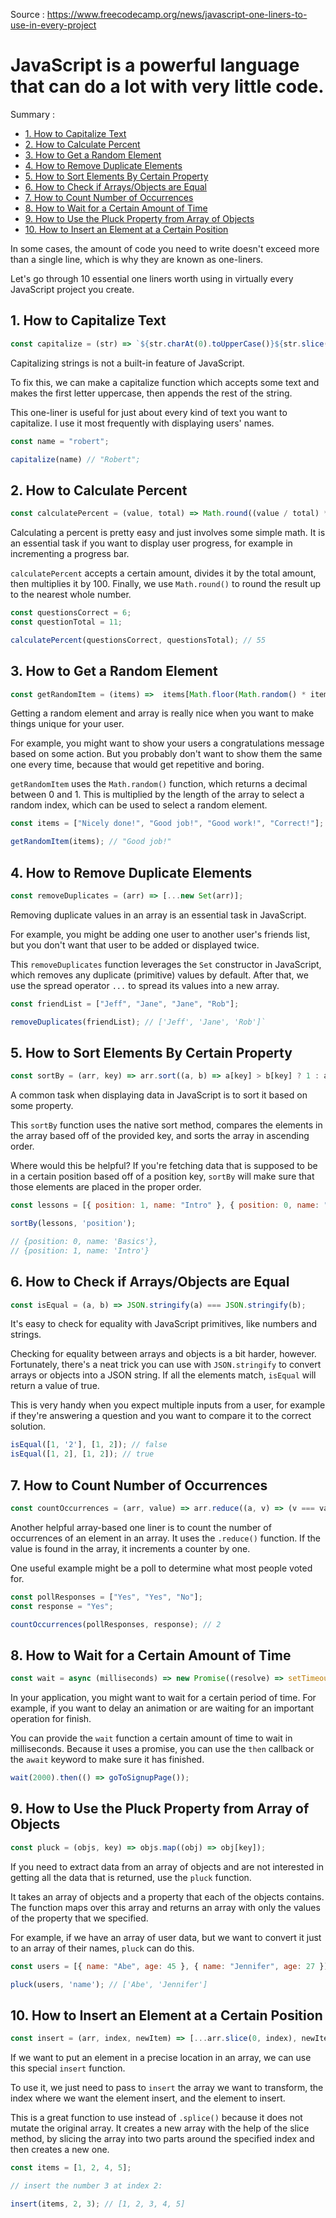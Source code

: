 Source : https://www.freecodecamp.org/news/javascript-one-liners-to-use-in-every-project

# JavaScript is a powerful language that can do a lot with very little code.

Summary :
* [1. How to Capitalize Text](#1-how-to-capitalize-text)
* [2. How to Calculate Percent](#2-how-to-calculate-percent)
* [3. How to Get a Random Element](#3-how-to-get-a-random-element)
* [4. How to Remove Duplicate Elements](#4-how-to-remove-duplicate-elements)
* [5. How to Sort Elements By Certain Property](#5-how-to-sort-elements-by-certain-property)
* [6. How to Check if Arrays/Objects are Equal](#6-how-to-check-if-arraysobjects-are-equal)
* [7. How to Count Number of Occurrences](#7-how-to-count-number-of-occurrences)
* [8. How to Wait for a Certain Amount of Time](#8-how-to-wait-for-a-certain-amount-of-time)
* [9. How to Use the Pluck Property from Array of Objects](#9-how-to-use-the-pluck-property-from-array-of-objects)
* [10. How to Insert an Element at a Certain Position](#10-how-to-insert-an-element-at-a-certain-position)


In some cases, the amount of code you need to write doesn't exceed more than a single line, which is why they are known as one-liners.

Let's go through 10 essential one liners worth using in virtually every JavaScript project you create.

## 1. How to Capitalize Text
```js
const capitalize = (str) => `${str.charAt(0).toUpperCase()}${str.slice(1)}`;
```
Capitalizing strings is not a built-in feature of JavaScript.

To fix this, we can make a capitalize function which accepts some text and makes the first letter uppercase, then appends the rest of the string.

This one-liner is useful for just about every kind of text you want to capitalize. I use it most frequently with displaying users' names.

```js
const name = "robert";

capitalize(name) // "Robert";
```

## 2. How to Calculate Percent

```js
const calculatePercent = (value, total) => Math.round((value / total) * 100)
```
Calculating a percent is pretty easy and just involves some simple math. It is an essential task if you want to display user progress, for example in incrementing a progress bar.

`calculatePercent` accepts a certain amount, divides it by the total amount, then multiplies it by 100. Finally, we use `Math.round()` to round the result up to the nearest whole number.
```js
const questionsCorrect = 6;
const questionTotal = 11;

calculatePercent(questionsCorrect, questionsTotal); // 55
```

## 3. How to Get a Random Element

```js
const getRandomItem = (items) =>  items[Math.floor(Math.random() * items.length)];
```
Getting a random element and array is really nice when you want to make things unique for your user.

For example, you might want to show your users a congratulations message based on some action. But you probably don't want to show them the same one every time, because that would get repetitive and boring.

`getRandomItem` uses the `Math.random()` function, which returns a decimal between 0 and 1. This is multiplied by the length of the array to select a random index, which can be used to select a random element.

```js
const items = ["Nicely done!", "Good job!", "Good work!", "Correct!"];

getRandomItem(items); // "Good job!"
```

## 4. How to Remove Duplicate Elements

```js
const removeDuplicates = (arr) => [...new Set(arr)];
```

Removing duplicate values in an array is an essential task in JavaScript.

For example, you might be adding one user to another user's friends list, but you don't want that user to be added or displayed twice.

This `removeDuplicates` function leverages the `Set` constructor in JavaScript, which removes any duplicate (primitive) values by default. After that, we use the spread operator `...` to spread its values into a new array.

```js
const friendList = ["Jeff", "Jane", "Jane", "Rob"];

removeDuplicates(friendList); // ['Jeff', 'Jane', 'Rob']`
```

## 5. How to Sort Elements By Certain Property

```js
const sortBy = (arr, key) => arr.sort((a, b) => a[key] > b[key] ? 1 : a[key] < b[key] ? -1 : 0);
```
A common task when displaying data in JavaScript is to sort it based on some property.

This `sortBy` function uses the native sort method, compares the elements in the array based off of the provided key, and sorts the array in ascending order.

Where would this be helpful? If you're fetching data that is supposed to be in a certain position based off of a position key, `sortBy` will make sure that those elements are placed in the proper order.

```js
const lessons = [{ position: 1, name: "Intro" }, { position: 0, name: "Basics" }];

sortBy(lessons, 'position'); 

// {position: 0, name: 'Basics'},
// {position: 1, name: 'Intro'}
```

## 6. How to Check if Arrays/Objects are Equal

```js
const isEqual = (a, b) => JSON.stringify(a) === JSON.stringify(b);
```
It's easy to check for equality with JavaScript primitives, like numbers and strings.

Checking for equality between arrays and objects is a bit harder, however. Fortunately, there's a neat trick you can use with `JSON.stringify` to convert arrays or objects into a JSON string. If all the elements match, `isEqual` will return a value of true.

This is very handy when you expect multiple inputs from a user, for example if they're answering a question and you want to compare it to the correct solution.

```js
isEqual([1, '2'], [1, 2]); // false
isEqual([1, 2], [1, 2]); // true
```

## 7. How to Count Number of Occurrences

```js
const countOccurrences = (arr, value) => arr.reduce((a, v) => (v === value ? a + 1 : a), 0);
```
Another helpful array-based one liner is to count the number of occurrences of an element in an array. It uses the `.reduce()` function. If the value is found in the array, it increments a counter by one.

One useful example might be a poll to determine what most people voted for.

```js
const pollResponses = ["Yes", "Yes", "No"];
const response = "Yes";

countOccurrences(pollResponses, response); // 2
```

## 8. How to Wait for a Certain Amount of Time

```js
const wait = async (milliseconds) => new Promise((resolve) => setTimeout(resolve, milliseconds));
```
In your application, you might want to wait for a certain period of time. For example, if you want to delay an animation or are waiting for an important operation for finish.

You can provide the `wait` function a certain amount of time to wait in milliseconds. Because it uses a promise, you can use the `then` callback or the `await` keyword to make sure it has finished.

```js
wait(2000).then(() => goToSignupPage());
```

## 9. How to Use the Pluck Property from Array of Objects

```js
const pluck = (objs, key) => objs.map((obj) => obj[key]);
```
If you need to extract data from an array of objects and are not interested in getting all the data that is returned, use the `pluck` function.

It takes an array of objects and a property that each of the objects contains. The function maps over this array and returns an array with only the values of the property that we specified.

For example, if we have an array of user data, but we want to convert it just to an array of their names, `pluck` can do this.

```js
const users = [{ name: "Abe", age: 45 }, { name: "Jennifer", age: 27 }];

pluck(users, 'name'); // ['Abe', 'Jennifer']
```


## 10. How to Insert an Element at a Certain Position

```js
const insert = (arr, index, newItem) => [...arr.slice(0, index), newItem, ...arr.slice(index)];
```
If we want to put an element in a precise location in an array, we can use this special `insert` function.

To use it, we just need to pass to `insert` the array we want to transform, the index where we want the element insert, and the element to insert.

This is a great function to use instead of `.splice()` because it does not mutate the original array. It creates a new array with the help of the slice method, by slicing the array into two parts around the specified index and then creates a new one.

```js
const items = [1, 2, 4, 5];

// insert the number 3 at index 2:

insert(items, 2, 3); // [1, 2, 3, 4, 5]
```